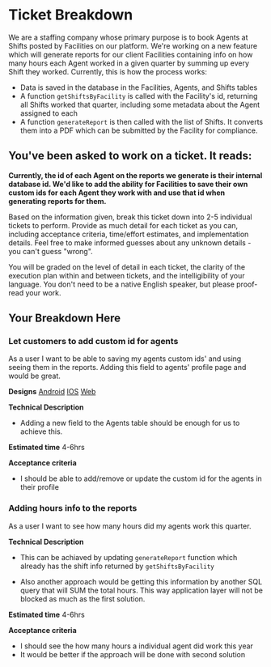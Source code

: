 # Ticket Breakdown

We are a staffing company whose primary purpose is to book Agents at Shifts posted by Facilities on our platform. We're working on a new feature which will generate reports for our client Facilities containing info on how many hours each Agent worked in a given quarter by summing up every Shift they worked. Currently, this is how the process works:

- Data is saved in the database in the Facilities, Agents, and Shifts tables
- A function `getShiftsByFacility` is called with the Facility's id, returning all Shifts worked that quarter, including some metadata about the Agent assigned to each
- A function `generateReport` is then called with the list of Shifts. It converts them into a PDF which can be submitted by the Facility for compliance.

## You've been asked to work on a ticket. It reads:

**Currently, the id of each Agent on the reports we generate is their internal database id. We'd like to add the ability for Facilities to save their own custom ids for each Agent they work with and use that id when generating reports for them.**

Based on the information given, break this ticket down into 2-5 individual tickets to perform. Provide as much detail for each ticket as you can, including acceptance criteria, time/effort estimates, and implementation details. Feel free to make informed guesses about any unknown details - you can't guess "wrong".

You will be graded on the level of detail in each ticket, the clarity of the execution plan within and between tickets, and the intelligibility of your language. You don't need to be a native English speaker, but please proof-read your work.

## Your Breakdown Here

### Let customers to add custom id for agents

As a user I want to be able to saving my agents custom ids' and using seeing them in the reports. Adding this field to agents' profile page and would be great.

**Designs**
[Android](...)
[IOS](...)
[Web](...)

**Technical Description**

- Adding a new field to the Agents table should be enough for us to achieve this.

**Estimated time**
4-6hrs

**Acceptance criteria**

- I should be able to add/remove or update the custom id for the agents in their profile

### Adding hours info to the reports

As a user I want to see how many hours did my agents work this quarter.

**Technical Description**

- This can be achiaved by updating `generateReport` function which already has the shift info returned by `getShiftsByFacility`

- Also another approach would be getting this information by another SQL query that will SUM the total hours. This way application layer will not be blocked as much as the first solution.

**Estimated time**
4-6hrs

**Acceptance criteria**

- I should see the how many hours a individual agent did work this year
- It would be better if the approach will be done with second solution
